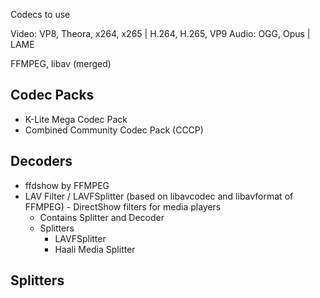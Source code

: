 Codecs to use

Video: VP8, Theora, x264, x265 | H.264, H.265, VP9
Audio: OGG, Opus | LAME

FFMPEG, libav (merged)

## Codec Packs

- K-Lite Mega Codec Pack
- Combined Community Codec Pack (CCCP)

## Decoders
- ffdshow by FFMPEG
- LAV Filter / LAVFSplitter (based on libavcodec and libavformat of FFMPEG) - DirectShow filters for media players
	- Contains Splitter and Decoder
	- Splitters
		- LAVFSplitter
		- Haali Media Splitter

## Splitters